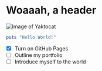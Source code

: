 # Woaaah, a header
![Image of Yaktocat](https://octodex.github.com/images/yaktocat.png)
``` ruby
puts "Hello World!"
```
- [x] Turn on GitHub Pages
- [ ] Outline my portfolio
- [ ] Introduce myself to the world
